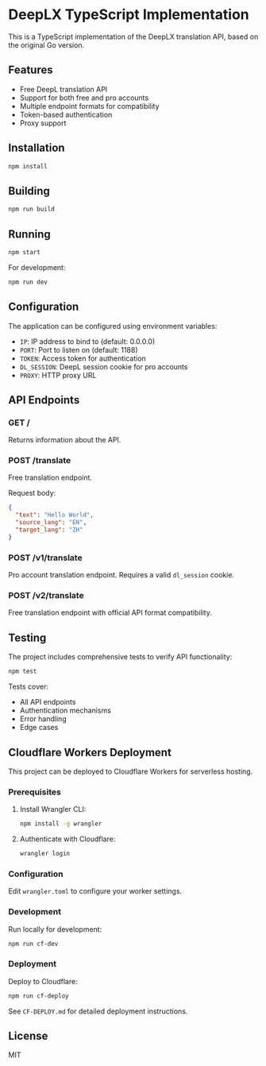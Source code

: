 # DeepLX TypeScript Implementation

This is a TypeScript implementation of the DeepLX translation API, based on the original Go version.

## Features

- Free DeepL translation API
- Support for both free and pro accounts
- Multiple endpoint formats for compatibility
- Token-based authentication
- Proxy support

## Installation

```bash
npm install
```

## Building

```bash
npm run build
```

## Running

```bash
npm start
```

For development:

```bash
npm run dev
```

## Configuration

The application can be configured using environment variables:

- `IP`: IP address to bind to (default: 0.0.0.0)
- `PORT`: Port to listen on (default: 1188)
- `TOKEN`: Access token for authentication
- `DL_SESSION`: DeepL session cookie for pro accounts
- `PROXY`: HTTP proxy URL

## API Endpoints

### GET /

Returns information about the API.

### POST /translate

Free translation endpoint.

Request body:
```json
{
  "text": "Hello World",
  "source_lang": "EN",
  "target_lang": "ZH"
}
```

### POST /v1/translate

Pro account translation endpoint. Requires a valid `dl_session` cookie.

### POST /v2/translate

Free translation endpoint with official API format compatibility.

## Testing

The project includes comprehensive tests to verify API functionality:

```bash
npm test
```

Tests cover:
- All API endpoints
- Authentication mechanisms
- Error handling
- Edge cases

## Cloudflare Workers Deployment

This project can be deployed to Cloudflare Workers for serverless hosting.

### Prerequisites

1. Install Wrangler CLI:
   ```bash
   npm install -g wrangler
   ```

2. Authenticate with Cloudflare:
   ```bash
   wrangler login
   ```

### Configuration

Edit `wrangler.toml` to configure your worker settings.

### Development

Run locally for development:
```bash
npm run cf-dev
```

### Deployment

Deploy to Cloudflare:
```bash
npm run cf-deploy
```

See `CF-DEPLOY.md` for detailed deployment instructions.

## License

MIT